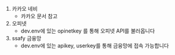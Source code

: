 1. 카카오 네비
    - 카카오 문서 참고
2. 오피넷
    - dev.env에 있는 opinetkey 를 통해 오피넷 API를 불러옵니다
3. ssafy 금융망
    - dev.env에 있는 apikey, userkey를 통해 금융망에 접속 가능합니다